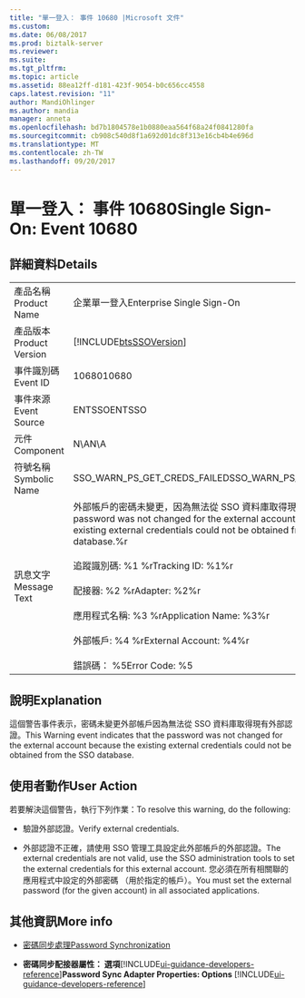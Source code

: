 ```yaml
---
title: "單一登入： 事件 10680 |Microsoft 文件"
ms.custom: 
ms.date: 06/08/2017
ms.prod: biztalk-server
ms.reviewer: 
ms.suite: 
ms.tgt_pltfrm: 
ms.topic: article
ms.assetid: 88ea12ff-d181-423f-9054-b0c656cc4558
caps.latest.revision: "11"
author: MandiOhlinger
ms.author: mandia
manager: anneta
ms.openlocfilehash: bd7b1804578e1b0880eaa564f68a24f0841280fa
ms.sourcegitcommit: cb908c540d8f1a692d01dc8f313e16cb4b4e696d
ms.translationtype: MT
ms.contentlocale: zh-TW
ms.lasthandoff: 09/20/2017
---
```

# <a name="single-sign-on-event-10680"></a><span data-ttu-id="93163-102">單一登入： 事件 10680</span><span class="sxs-lookup"><span data-stu-id="93163-102">Single Sign-On: Event 10680</span></span>
## <a name="details"></a><span data-ttu-id="93163-103">詳細資料</span><span class="sxs-lookup"><span data-stu-id="93163-103">Details</span></span>  
  
|||  
|-|-|  
|<span data-ttu-id="93163-104">產品名稱</span><span class="sxs-lookup"><span data-stu-id="93163-104">Product Name</span></span>|<span data-ttu-id="93163-105">企業單一登入</span><span class="sxs-lookup"><span data-stu-id="93163-105">Enterprise Single Sign-On</span></span>|  
|<span data-ttu-id="93163-106">產品版本</span><span class="sxs-lookup"><span data-stu-id="93163-106">Product Version</span></span>|[!INCLUDE[btsSSOVersion](../includes/btsssoversion-md.md)]|  
|<span data-ttu-id="93163-107">事件識別碼</span><span class="sxs-lookup"><span data-stu-id="93163-107">Event ID</span></span>|<span data-ttu-id="93163-108">10680</span><span class="sxs-lookup"><span data-stu-id="93163-108">10680</span></span>|  
|<span data-ttu-id="93163-109">事件來源</span><span class="sxs-lookup"><span data-stu-id="93163-109">Event Source</span></span>|<span data-ttu-id="93163-110">ENTSSO</span><span class="sxs-lookup"><span data-stu-id="93163-110">ENTSSO</span></span>|  
|<span data-ttu-id="93163-111">元件</span><span class="sxs-lookup"><span data-stu-id="93163-111">Component</span></span>|<span data-ttu-id="93163-112">N\A</span><span class="sxs-lookup"><span data-stu-id="93163-112">N\A</span></span>|  
|<span data-ttu-id="93163-113">符號名稱</span><span class="sxs-lookup"><span data-stu-id="93163-113">Symbolic Name</span></span>|<span data-ttu-id="93163-114">SSO_WARN_PS_GET_CREDS_FAILED</span><span class="sxs-lookup"><span data-stu-id="93163-114">SSO_WARN_PS_GET_CREDS_FAILED</span></span>|  
|<span data-ttu-id="93163-115">訊息文字</span><span class="sxs-lookup"><span data-stu-id="93163-115">Message Text</span></span>|<span data-ttu-id="93163-116">外部帳戶的密碼未變更，因為無法從 SSO 資料庫取得現有外部認證。%r</span><span class="sxs-lookup"><span data-stu-id="93163-116">The password was not changed for the external account because the existing external credentials could not be obtained from the SSO database.%r</span></span><br /><br /> <span data-ttu-id="93163-117">追蹤識別碼: %1 %r</span><span class="sxs-lookup"><span data-stu-id="93163-117">Tracking ID: %1%r</span></span><br /><br /> <span data-ttu-id="93163-118">配接器: %2 %r</span><span class="sxs-lookup"><span data-stu-id="93163-118">Adapter: %2%r</span></span><br /><br /> <span data-ttu-id="93163-119">應用程式名稱: %3 %r</span><span class="sxs-lookup"><span data-stu-id="93163-119">Application Name: %3%r</span></span><br /><br /> <span data-ttu-id="93163-120">外部帳戶: %4 %r</span><span class="sxs-lookup"><span data-stu-id="93163-120">External Account: %4%r</span></span><br /><br /> <span data-ttu-id="93163-121">錯誤碼： %5</span><span class="sxs-lookup"><span data-stu-id="93163-121">Error Code: %5</span></span>|  
  
## <a name="explanation"></a><span data-ttu-id="93163-122">說明</span><span class="sxs-lookup"><span data-stu-id="93163-122">Explanation</span></span>  
 <span data-ttu-id="93163-123">這個警告事件表示，密碼未變更外部帳戶因為無法從 SSO 資料庫取得現有外部認證。</span><span class="sxs-lookup"><span data-stu-id="93163-123">This Warning event indicates that the password was not changed for the external account because the existing external credentials could not be obtained from the SSO database.</span></span>  
  
## <a name="user-action"></a><span data-ttu-id="93163-124">使用者動作</span><span class="sxs-lookup"><span data-stu-id="93163-124">User Action</span></span>  
 <span data-ttu-id="93163-125">若要解決這個警告，執行下列作業：</span><span class="sxs-lookup"><span data-stu-id="93163-125">To resolve this warning, do the following:</span></span>  
  
-   <span data-ttu-id="93163-126">驗證外部認證。</span><span class="sxs-lookup"><span data-stu-id="93163-126">Verify external credentials.</span></span>  
  
-   <span data-ttu-id="93163-127">外部認證不正確，請使用 SSO 管理工具設定此外部帳戶的外部認證。</span><span class="sxs-lookup"><span data-stu-id="93163-127">The external credentials are not valid, use the SSO administration tools to set the external credentials for this external account.</span></span> <span data-ttu-id="93163-128">您必須在所有相關聯的應用程式中設定的外部密碼 （用於指定的帳戶）。</span><span class="sxs-lookup"><span data-stu-id="93163-128">You must set the external password (for the given account) in all associated applications.</span></span>  
  
## <a name="more-info"></a><span data-ttu-id="93163-129">其他資訊</span><span class="sxs-lookup"><span data-stu-id="93163-129">More info</span></span>
  
-   [<span data-ttu-id="93163-130">密碼同步處理</span><span class="sxs-lookup"><span data-stu-id="93163-130">Password Synchronization</span></span>](../core/password-synchronization2.md)  
  
-   <span data-ttu-id="93163-131">**密碼同步配接器屬性： 選項**[!INCLUDE[ui-guidance-developers-reference](../includes/ui-guidance-developers-reference.md)]</span><span class="sxs-lookup"><span data-stu-id="93163-131">**Password Sync Adapter Properties: Options** [!INCLUDE[ui-guidance-developers-reference](../includes/ui-guidance-developers-reference.md)]</span></span>